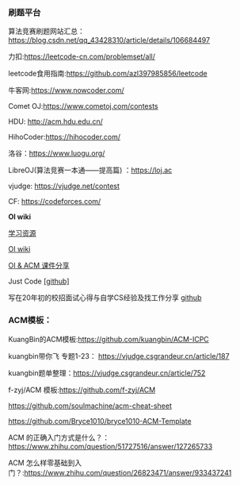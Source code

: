 ### 刷题平台

算法竞赛刷题网站汇总：https://blog.csdn.net/qq_43428310/article/details/106684497

力扣:https://leetcode-cn.com/problemset/all/

leetcode食用指南:https://github.com/azl397985856/leetcode

牛客网:https://www.nowcoder.com/

Comet OJ:https://www.cometoj.com/contests

HDU: http://acm.hdu.edu.cn/

HihoCoder:https://hihocoder.com/

洛谷：https://www.luogu.org/

LibreOJ(算法竞赛一本通——提高篇) ：https://loj.ac

vjudge: https://vjudge.net/contest

CF: https://codeforces.com/  

**OI wiki**

[学习资源](https://oi-wiki.org/intro/resources/)  

[OI wiki](https://oi-wiki.org/)

[OI & ACM 课件分享](https://github.com/hzwer/shareOI)  

Just Code [[github]](https://github.com/YaxeZhang/Just-Code) 
  
写在20年初的校招面试心得与自学CS经验及找工作分享 [github](https://github.com/conanhujinming/tips_for_interview/blob/master/README-zh_CN.md)   

### ACM模板：

KuangBin的ACM模板:https://github.com/kuangbin/ACM-ICPC

kuangbin带你飞 专题1-23： https://vjudge.csgrandeur.cn/article/187

kuangbin题单整理：https://vjudge.csgrandeur.cn/article/752

f-zyj/ACM 模板:https://github.com/f-zyj/ACM

https://github.com/soulmachine/acm-cheat-sheet

https://github.com/Bryce1010/bryce1010-ACM-Template

ACM 的正确入门方式是什么？：https://www.zhihu.com/question/51727516/answer/127265733

ACM 怎么样零基础到入门？:https://www.zhihu.com/question/26823471/answer/933437241


